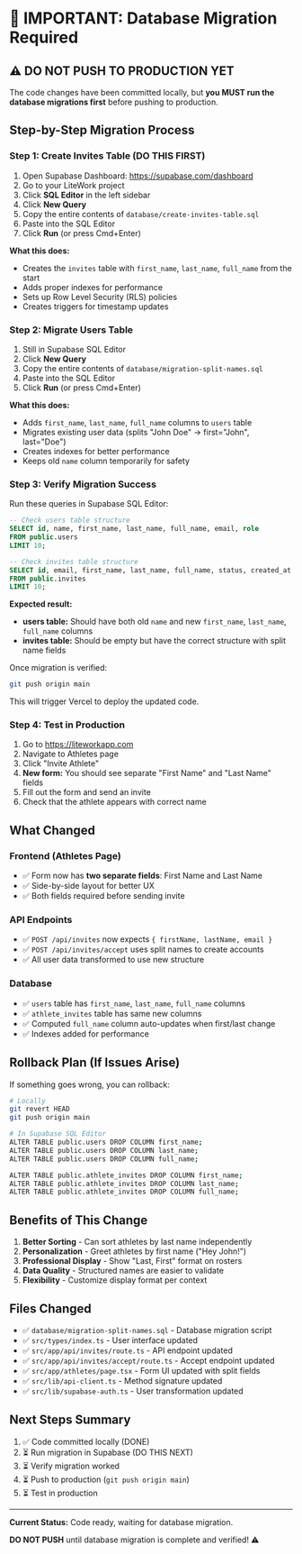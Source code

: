 # 🚨 IMPORTANT: Database Migration Required

## ⚠️ DO NOT PUSH TO PRODUCTION YET

The code changes have been committed locally, but **you MUST run the database migrations first** before pushing to production.

## Step-by-Step Migration Process

### Step 1: Create Invites Table (DO THIS FIRST)

1. Open Supabase Dashboard: https://supabase.com/dashboard
2. Go to your LiteWork project
3. Click **SQL Editor** in the left sidebar
4. Click **New Query**
5. Copy the entire contents of `database/create-invites-table.sql`
6. Paste into the SQL Editor
7. Click **Run** (or press Cmd+Enter)

**What this does:**
- Creates the `invites` table with `first_name`, `last_name`, `full_name` from the start
- Adds proper indexes for performance
- Sets up Row Level Security (RLS) policies
- Creates triggers for timestamp updates

### Step 2: Migrate Users Table

1. Still in Supabase SQL Editor
2. Click **New Query**
3. Copy the entire contents of `database/migration-split-names.sql`
4. Paste into the SQL Editor
5. Click **Run** (or press Cmd+Enter)

**What this does:**
- Adds `first_name`, `last_name`, `full_name` columns to `users` table
- Migrates existing user data (splits "John Doe" → first="John", last="Doe")
- Creates indexes for better performance
- Keeps old `name` column temporarily for safety

### Step 3: Verify Migration Success

Run these queries in Supabase SQL Editor:

```sql
-- Check users table structure
SELECT id, name, first_name, last_name, full_name, email, role 
FROM public.users 
LIMIT 10;

-- Check invites table structure
SELECT id, email, first_name, last_name, full_name, status, created_at 
FROM public.invites 
LIMIT 10;
```

**Expected result:** 
- **users table:** Should have both old `name` and new `first_name`, `last_name`, `full_name` columns
- **invites table:** Should be empty but have the correct structure with split name fields

Once migration is verified:

```bash
git push origin main
```

This will trigger Vercel to deploy the updated code.

### Step 4: Test in Production

1. Go to https://liteworkapp.com
2. Navigate to Athletes page
3. Click "Invite Athlete"
4. **New form:** You should see separate "First Name" and "Last Name" fields
5. Fill out the form and send an invite
6. Check that the athlete appears with correct name

## What Changed

### Frontend (Athletes Page)
- ✅ Form now has **two separate fields**: First Name and Last Name
- ✅ Side-by-side layout for better UX
- ✅ Both fields required before sending invite

### API Endpoints
- ✅ `POST /api/invites` now expects `{ firstName, lastName, email }`
- ✅ `POST /api/invites/accept` uses split names to create accounts
- ✅ All user data transformed to use new structure

### Database
- ✅ `users` table has `first_name`, `last_name`, `full_name` columns
- ✅ `athlete_invites` table has same new columns
- ✅ Computed `full_name` column auto-updates when first/last change
- ✅ Indexes added for performance

## Rollback Plan (If Issues Arise)

If something goes wrong, you can rollback:

```bash
# Locally
git revert HEAD
git push origin main

# In Supabase SQL Editor
ALTER TABLE public.users DROP COLUMN first_name;
ALTER TABLE public.users DROP COLUMN last_name;
ALTER TABLE public.users DROP COLUMN full_name;

ALTER TABLE public.athlete_invites DROP COLUMN first_name;
ALTER TABLE public.athlete_invites DROP COLUMN last_name;
ALTER TABLE public.athlete_invites DROP COLUMN full_name;
```

## Benefits of This Change

1. **Better Sorting** - Can sort athletes by last name independently
2. **Personalization** - Greet athletes by first name ("Hey John!")
3. **Professional Display** - Show "Last, First" format on rosters
4. **Data Quality** - Structured names are easier to validate
5. **Flexibility** - Customize display format per context

## Files Changed

- ✅ `database/migration-split-names.sql` - Database migration script
- ✅ `src/types/index.ts` - User interface updated
- ✅ `src/app/api/invites/route.ts` - API endpoint updated
- ✅ `src/app/api/invites/accept/route.ts` - Accept endpoint updated
- ✅ `src/app/athletes/page.tsx` - Form UI updated with split fields
- ✅ `src/lib/api-client.ts` - Method signature updated
- ✅ `src/lib/supabase-auth.ts` - User transformation updated

## Next Steps Summary

1. ✅ Code committed locally (DONE)
2. ⏳ Run migration in Supabase (DO THIS NEXT)
3. ⏳ Verify migration worked
4. ⏳ Push to production (`git push origin main`)
5. ⏳ Test in production

---

**Current Status:** Code ready, waiting for database migration.

**DO NOT PUSH** until database migration is complete and verified! ⚠️
